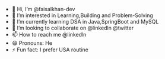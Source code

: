 - 👋 Hi, I’m @faisalkhan-dev
- 👀 I’m interested in Learning,Building and Problem-Solving
- 🌱 I’m currently learning DSA in Java,SpringBoot and MySQL
- 💞️ I’m looking to collaborate on @linkedln @twitter
- 📫 How to reach me @linkedln
- 😄 Pronouns: He
- ⚡ Fun fact: I prefer USA routine

<!---
faisalkhan-dev/faisalkhan-dev is a ✨ special ✨ repository because its `README.md` (this file) appears on your GitHub profile.
You can click the Preview link to take a look at your changes.
--->
